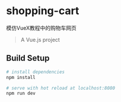 # shopping-cart

模仿VueX教程中的购物车网页

> A Vue.js project

## Build Setup

``` bash
# install dependencies
npm install

# serve with hot reload at localhost:8080
npm run dev
